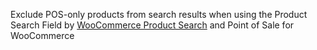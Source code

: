 Exclude POS-only products from search results when using the Product Search Field by <a href=https://woo.com/products/woocommerce-product-search/>WooCommerce Product Search</a> and Point of Sale for WooCommerce
